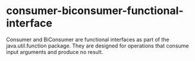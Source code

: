 # consumer-biconsumer-functional-interface

Consumer and BiConsumer are functional interfaces as part of the java.util.function package. They are designed for operations that consume input arguments and produce no result.
